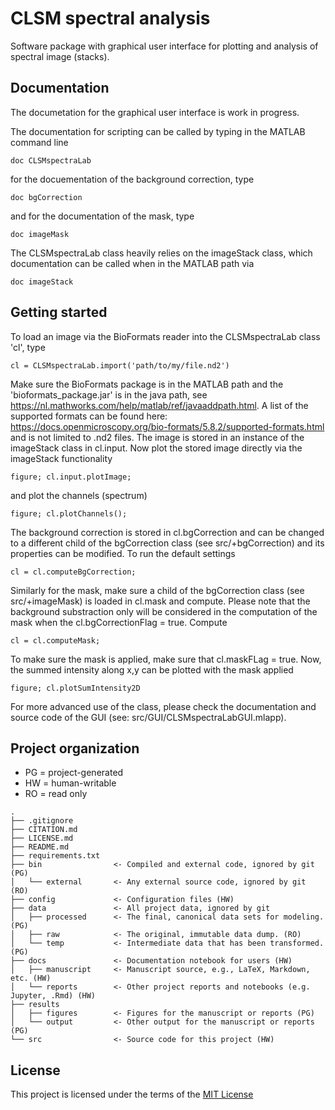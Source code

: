 # CLSM spectral analysis

Software package with graphical user interface for plotting and analysis of spectral image (stacks).

## Documentation

The documetation for the graphical user interface is work in progress.

The documentation for scripting can be called by typing in the MATLAB command line
```
doc CLSMspectraLab
```
for the docuementation of the background correction, type
```
doc bgCorrection
```
and for the documentation of the mask, type
```
doc imageMask
```

The CLSMspectraLab class heavily relies on the imageStack class, which documentation can be called when in the MATLAB path via
```
doc imageStack
```

## Getting started

To load an image via the BioFormats reader into the CLSMspectraLab class 'cl', type 
```
cl = CLSMspectraLab.import('path/to/my/file.nd2')
```
Make sure the BioFormats package is in the MATLAB path and the 'bioformats_package.jar' is in the java path, see https://nl.mathworks.com/help/matlab/ref/javaaddpath.html. A list of the supported formats can be found here: https://docs.openmicroscopy.org/bio-formats/5.8.2/supported-formats.html and is not limited to .nd2 files.
The image is stored in an instance of the imageStack class in cl.input. Now plot the stored image directly via the imageStack functionality
```
figure; cl.input.plotImage;
```
and plot the channels (spectrum)
```
figure; cl.plotChannels();
```

The background correction is stored in cl.bgCorrection and can be changed to a different child of the bgCorrection class (see src/+bgCorrection) and its properties can be modified. To run the default settings
```
cl = cl.computeBgCorrection;
```
Similarly for the mask, make sure a child of the bgCorrection class (see src/+imageMask) is loaded in cl.mask and compute. Please note that the background substraction only will be considered in the computation of the mask when the cl.bgCorrectionFlag = true. Compute
```
cl = cl.computeMask;
```
To make sure the mask is applied, make sure that cl.maskFLag = true. Now, the summed intensity along x,y can be plotted with the mask applied
```
figure; cl.plotSumIntensity2D
```

For more advanced use of the class, please check the documentation and source code of the GUI (see: src/GUI/CLSMspectraLabGUI.mlapp).

## Project organization
- PG = project-generated
- HW = human-writable
- RO = read only
```
.
├── .gitignore
├── CITATION.md
├── LICENSE.md
├── README.md
├── requirements.txt
├── bin                <- Compiled and external code, ignored by git (PG)
│   └── external       <- Any external source code, ignored by git (RO)
├── config             <- Configuration files (HW)
├── data               <- All project data, ignored by git
│   ├── processed      <- The final, canonical data sets for modeling. (PG)
│   ├── raw            <- The original, immutable data dump. (RO)
│   └── temp           <- Intermediate data that has been transformed. (PG)
├── docs               <- Documentation notebook for users (HW)
│   ├── manuscript     <- Manuscript source, e.g., LaTeX, Markdown, etc. (HW)
│   └── reports        <- Other project reports and notebooks (e.g. Jupyter, .Rmd) (HW)
├── results
│   ├── figures        <- Figures for the manuscript or reports (PG)
│   └── output         <- Other output for the manuscript or reports (PG)
└── src                <- Source code for this project (HW)

```


## License

This project is licensed under the terms of the [MIT License](/LICENSE.md)

